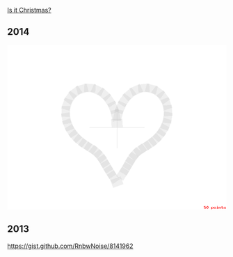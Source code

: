[Is it Christmas?](https://github.com/isitchristmas)

## 2014

![](https://github.com/RnbwNoise/IsItChristmas/blob/master/2014/example.png)

## 2013

https://gist.github.com/RnbwNoise/8141962